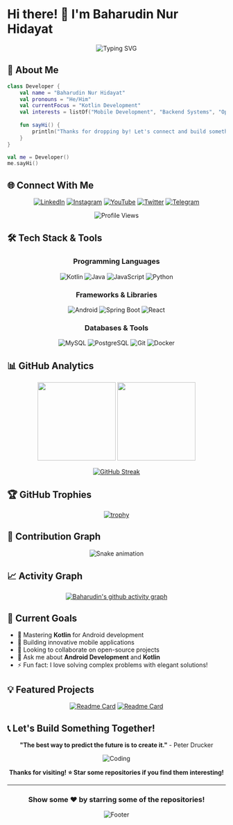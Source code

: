 # Hi there! 👋 I'm Baharudin Nur Hidayat

<div align="center">
  
  ![Typing SVG](https://readme-typing-svg.herokuapp.com?font=Fira+Code&size=30&duration=3000&pause=1000&color=00D9FF&center=true&vCenter=true&width=600&lines=Welcome+to+my+GitHub!;I'm+a+passionate+developer;Currently+learning+Kotlin;Let's+build+something+amazing!)
  
</div>

## 🚀 About Me

```kotlin
class Developer {
    val name = "Baharudin Nur Hidayat"
    val pronouns = "He/Him"
    val currentFocus = "Kotlin Development"
    val interests = listOf("Mobile Development", "Backend Systems", "Open Source")
    
    fun sayHi() {
        println("Thanks for dropping by! Let's connect and build something amazing together! 🚀")
    }
}

val me = Developer()
me.sayHi()
```

## 🌐 Connect With Me

<div align="center">
  
  [![LinkedIn](https://img.shields.io/badge/LinkedIn-0077B5?style=for-the-badge&logo=linkedin&logoColor=white&animation=pulse)](https://www.linkedin.com/in/baharudin-nur-hidayat-432522203)
  [![Instagram](https://img.shields.io/badge/Instagram-E4405F?style=for-the-badge&logo=instagram&logoColor=white)](https://www.instagram.com/dayat.b_/)
  [![YouTube](https://img.shields.io/badge/YouTube-FF0000?style=for-the-badge&logo=youtube&logoColor=white)](https://youtube.com/@your-channel)
  [![Twitter](https://img.shields.io/badge/Twitter-1DA1F2?style=for-the-badge&logo=twitter&logoColor=white)](https://twitter.com/your-handle)
  [![Telegram](https://img.shields.io/badge/Telegram-2CA5E0?style=for-the-badge&logo=telegram&logoColor=white)](https://t.me/your-handle)
  
  ![Profile Views](https://komarev.com/ghpvc/?username=baharudindayat&style=for-the-badge&color=brightgreen&label=PROFILE+VIEWS)
  
</div>

## 🛠️ Tech Stack & Tools

<div align="center">

### Programming Languages
![Kotlin](https://img.shields.io/badge/Kotlin-7F52FF?style=for-the-badge&logo=kotlin&logoColor=white)
![Java](https://img.shields.io/badge/Java-ED8B00?style=for-the-badge&logo=java&logoColor=white)
![JavaScript](https://img.shields.io/badge/JavaScript-F7DF1E?style=for-the-badge&logo=javascript&logoColor=black)
![Python](https://img.shields.io/badge/Python-3776AB?style=for-the-badge&logo=python&logoColor=white)

### Frameworks & Libraries
![Android](https://img.shields.io/badge/Android-3DDC84?style=for-the-badge&logo=android&logoColor=white)
![Spring Boot](https://img.shields.io/badge/Spring_Boot-6DB33F?style=for-the-badge&logo=spring-boot&logoColor=white)
![React](https://img.shields.io/badge/React-20232A?style=for-the-badge&logo=react&logoColor=61DAFB)

### Databases & Tools
![MySQL](https://img.shields.io/badge/MySQL-005C84?style=for-the-badge&logo=mysql&logoColor=white)
![PostgreSQL](https://img.shields.io/badge/PostgreSQL-316192?style=for-the-badge&logo=postgresql&logoColor=white)
![Git](https://img.shields.io/badge/GIT-E44C30?style=for-the-badge&logo=git&logoColor=white)
![Docker](https://img.shields.io/badge/Docker-2CA5E0?style=for-the-badge&logo=docker&logoColor=white)

</div>

## 📊 GitHub Analytics

<div align="center">
  
  <img height="180em" src="https://github-readme-stats.vercel.app/api?username=baharudindayat&show_icons=true&theme=tokyonight&include_all_commits=true&count_private=true&hide_border=true"/>
  <img height="180em" src="https://github-readme-stats.vercel.app/api/top-langs/?username=baharudindayat&layout=compact&langs_count=8&theme=tokyonight&hide_border=true"/>
  
</div>

<div align="center">
  
  [![GitHub Streak](https://github-readme-streak-stats.herokuapp.com?user=baharudindayat&theme=tokyonight&hide_border=true&stroke=0000&background=0D1117&ring=5BCDEC&fire=5BCDEC&currStreakNum=FFFFFF&sideNums=5BCDEC&currStreakLabel=5BCDEC&sideLabels=5BCDEC&dates=5BCDEC)](https://git.io/streak-stats)
  
</div>

## 🏆 GitHub Trophies

<div align="center">
  
  [![trophy](https://github-profile-trophy.vercel.app/?username=baharudindayat&theme=tokyonight&no-frame=true&no-bg=true&margin-w=4&row=1)](https://github.com/ryo-ma/github-profile-trophy)
  
</div>

## 🐍 Contribution Graph

<div align="center">
  
  ![Snake animation](https://github.com/baharudindayat/baharudindayat/blob/output/github-contribution-grid-snake.svg)
  
</div>

## 📈 Activity Graph

<div align="center">
  
  [![Baharudin's github activity graph](https://github-readme-activity-graph.vercel.app/graph?username=baharudindayat&theme=tokyo-night&hide_border=true)](https://github.com/ashutosh00710/github-readme-activity-graph)
  
</div>

## 🎯 Current Goals

- 🌱 Mastering **Kotlin** for Android development
- 🔭 Building innovative mobile applications
- 👯 Looking to collaborate on open-source projects
- 💬 Ask me about **Android Development** and **Kotlin**
- ⚡ Fun fact: I love solving complex problems with elegant solutions!

## 💡 Featured Projects

<div align="center">

[![Readme Card](https://github-readme-stats.vercel.app/api/pin/?username=baharudindayat&repo=your-awesome-project&theme=tokyonight&hide_border=true)](https://github.com/baharudindayat-dev/android-misata)
[![Readme Card](https://github-readme-stats.vercel.app/api/pin/?username=baharudindayat&repo=another-cool-project&theme=tokyonight&hide_border=true)](https://github.com/baharudindayat/another-cool-project)

</div>

## 📞 Let's Build Something Together!

<div align="center">
  
  **"The best way to predict the future is to create it."** - Peter Drucker
  
  ![Coding](https://media.giphy.com/media/qgQUggAC3Pfv687qPC/giphy.gif)
  
  **Thanks for visiting! ⭐ Star some repositories if you find them interesting!**
  
</div>

---

<div align="center">
  
  ### Show some ❤️ by starring some of the repositories!
  
  ![Footer](https://capsule-render.vercel.app/api?type=waving&color=gradient&height=100&section=footer)
  
</div>
